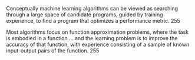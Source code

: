 Conceptually machine learning algorithms can be viewed as searching through a large space of candidate programs, guided by training experience, to find a program that optimizes a performance metric.  255

Most algorithms focus on function approximation problems, where the task is embodied in a function ... and the learning problem is to improve the accuracy of that function, with experience consisting of a sample of known input-output pairs of the function. 255
